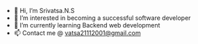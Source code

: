 - 👋 Hi, I’m Srivatsa.N.S
- 👀 I’m interested in becoming a successful software developer
- 🌱 I’m currently learning Backend web development
- 📫 Contact me @ vatsa21112001@gmail.com
